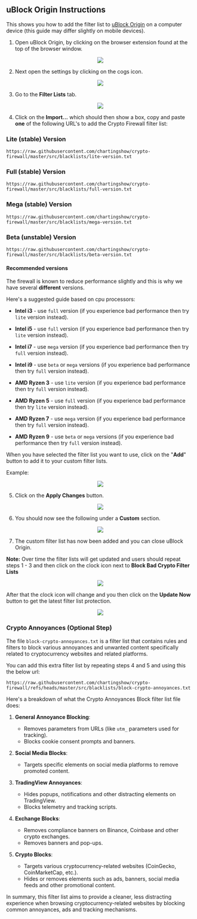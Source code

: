 ## uBlock Origin Instructions

This shows you how to add the filter list to [uBlock Origin](https://ublockorigin.com/) on a computer device (this guide may differ slightly on mobile devices).

1. Open uBlock Origin, by clicking on the browser extension found at the top of the browser window.

<p align="center"><img src="https://github.com/chartingshow/crypto-firewall/blob/master/assets/images/ublock/1.jpg" /></p>

2. Next open the settings by clicking on the cogs icon.

<p align="center"><img src="https://github.com/chartingshow/crypto-firewall/blob/master/assets/images/ublock/2.jpg" /></p>

3. Go to the **Filter Lists** tab.

<p align="center"><img src="https://github.com/chartingshow/crypto-firewall/blob/master/assets/images/ublock/3.jpg" /></p>

4. Click on the **Import...** which should then show a box, copy and paste **one** of the following URL's to add the Crypto Firewall filter list:

### Lite (stable) Version

```
https://raw.githubusercontent.com/chartingshow/crypto-firewall/master/src/blacklists/lite-version.txt
```

### Full (stable) Version

```
https://raw.githubusercontent.com/chartingshow/crypto-firewall/master/src/blacklists/full-version.txt
```

### Mega (stable) Version

```
https://raw.githubusercontent.com/chartingshow/crypto-firewall/master/src/blacklists/mega-version.txt
```

### Beta (unstable) Version

```
https://raw.githubusercontent.com/chartingshow/crypto-firewall/master/src/blacklists/beta-version.txt
```

#### Recommended versions

The firewall is known to reduce performance slightly and this is why we have several **different** versions.

Here's a suggested guide based on cpu processors:

- **Intel i3** - use `full` version (if you experience bad performance then try `lite` version instead).
- **Intel i5** - use `full` version (if you experience bad performance then try `lite` version instead).
- **Intel i7** - use `mega` version (if you experience bad performance then try `full` version instead).
- **Intel i9** - use `beta` or `mega` versions (if you experience bad performance then try `full` version instead).

- **AMD Ryzen 3** - use `lite` version (if you experience bad performance then try `full` version instead).
- **AMD Ryzen 5** - use `full` version (if you experience bad performance then try `lite` version instead).
- **AMD Ryzen 7** - use `mega` version (if you experience bad performance then try `full` version instead).
- **AMD Ryzen 9** - use `beta` or `mega` versions (if you experience bad performance then try `full` version instead).

When you have selected the filter list you want to use, click on the "**Add**" button to add it to your custom filter lists.

Example:

<p align="center"><img src="https://github.com/chartingshow/crypto-firewall/blob/master/assets/images/ublock/4b.jpg" /></p>

5. Click on the **Apply Changes** button.

<p align="center"><img src="https://github.com/chartingshow/crypto-firewall/blob/master/assets/images/ublock/5b.jpg" /></p>

6. You should now see the following under a **Custom** section.

<p align="center"><img src="https://github.com/chartingshow/crypto-firewall/blob/master/assets/images/ublock/6.jpg" /></p>

7. The custom filter list has now been added and you can close uBlock Origin.

**Note:** Over time the filter lists will get updated and users should repeat steps 1 - 3 and then click on the clock icon next to **Block Bad Crypto Filter Lists**

<p align="center"><img src="https://github.com/chartingshow/crypto-firewall/blob/master/assets/images/ublock/7.jpg" /></p>

After that the clock icon will change and you then click on the **Update Now** button to get the latest filter list protection.

<p align="center"><img src="https://github.com/chartingshow/crypto-firewall/blob/master/assets/images/ublock/8.jpg" /></p>

### Crypto Annoyances (Optional Step)

The file `block-crypto-annoyances.txt` is a filter list that contains rules and filters to block various annoyances and unwanted content specifically related to cryptocurrency websites and related platforms.

You can add this extra filter list by repeating steps 4 and 5 and using this the below url:

```
https://raw.githubusercontent.com/chartingshow/crypto-firewall/refs/heads/master/src/blacklists/block-crypto-annoyances.txt
```

Here's a breakdown of what the Crypto Annoyances Block filter list file does:

1.  **General Annoyance Blocking**:
    *   Removes parameters from URLs (like `utm_` parameters used for tracking).
    *   Blocks cookie consent prompts and banners.

2.  **Social Media Blocks**:
    *   Targets specific elements on social media platforms to remove promoted content.

3.  **TradingView Annoyances**:
    *   Hides popups, notifications and other distracting elements on TradingView.
    *   Blocks telemetry and tracking scripts.

4.  **Exchange Blocks**:
    *   Removes compliance banners on Binance, Coinbase and other crypto exchanges.
    *   Removes banners and pop-ups.

5.  **Crypto Blocks**:
    *   Targets various cryptocurrency-related websites (CoinGecko, CoinMarketCap, etc.).
    *   Hides or removes elements such as ads, banners, social media feeds and other promotional content.

In summary, this filter list aims to provide a cleaner, less distracting experience when browsing cryptocurrency-related websites by blocking common annoyances, ads and tracking mechanisms.
